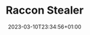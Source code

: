 ---
title: "Raccon Stealer"
date: 2023-03-10T23:34:56+01:00
draft: false
tags: ["Ransomware", "Reversing", "RacconStealer","stealer"]
categories: ["Ransomware"]
---